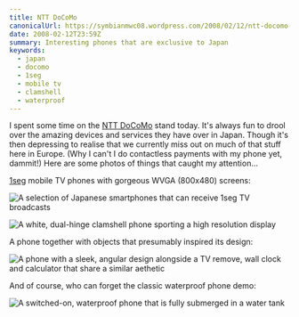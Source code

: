 ```yaml
---
title: NTT DoCoMo
canonicalUrl: https://symbianmwc08.wordpress.com/2008/02/12/ntt-docomo-2/
date: 2008-02-12T23:59Z
summary: Interesting phones that are exclusive to Japan
keywords:
  - japan
  - docomo
  - 1seg
  - mobile tv
  - clamshell
  - waterproof
---
```

I spent some time on the [NTT DoCoMo](https://www.nttdocomo.co.jp/) stand today. It's always fun to drool over the amazing devices and services they have over in Japan. Though it's then depressing to realise that we currently miss out on much of that stuff here in Europe. (Why I can't I do contactless payments with my phone yet, dammit!) Here are some photos of things that caught my attention...

[1seg](https://en.wikipedia.org/wiki/1seg) mobile TV phones with gorgeous WVGA (800x480) screens:

![A selection of Japanese smartphones that can receive 1seg TV broadcasts](/media/symbian-mwc-2008/1seg.jpg)

![A white, dual-hinge clamshell phone sporting a high resolution display](/media/symbian-mwc-2008/high-res.jpg)

A phone together with objects that presumably inspired its design:

![A phone with a sleek, angular design alongside a TV remove, wall clock and calculator that share a similar aethetic](/media/symbian-mwc-2008/design-inspiration.jpg)

And of course, who can forget the classic waterproof phone demo:

![A switched-on, waterproof phone that is fully submerged in a water tank](/media/symbian-mwc-2008/waterproof.jpg)
